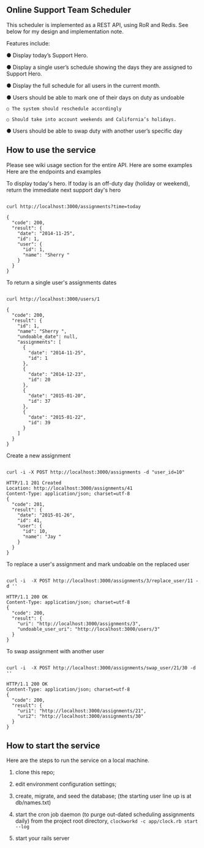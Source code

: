 <h2>Online Support Team Scheduler</h2>

This scheduler is implemented as a REST API, using RoR and Redis.  See below for my design and implementation note.

Features include:

● Display today’s Support Hero.

● Display a single user’s schedule showing the days they are assigned to Support Hero.

● Display the full schedule for all users in the current month.

● Users should be able to mark one of their days on duty as undoable

    ○ The system should reschedule accordingly

    ○ Should take into account weekends and California’s holidays.

● Users should be able to swap duty with another user’s specific day

<h2>How to use the service</h2>
Please see wiki usage section for the entire API. Here are some examples
Here are the endpoints and examples


To display today's hero.  If today is an off-duty day (holiday or weekend), return the immediate next support day's hero
<pre><code>
curl http://localhost:3000/assignments?time=today

{
  "code": 200,
  "result": {
    "date": "2014-11-25",
    "id": 1,
    "user": {
      "id": 1,
      "name": "Sherry "
    }
  }
}
</pre></code>

To return a single user's assignments dates
<pre><code>
curl http://localhost:3000/users/1

{
  "code": 200,
  "result": {
    "id": 1,
    "name": "Sherry ",
    "undoable_date": null,
    "assignments": [
      {
        "date": "2014-11-25",
        "id": 1
      },
      {
        "date": "2014-12-23",
        "id": 20
      },
      {
        "date": "2015-01-20",
        "id": 37
      },
      {
        "date": "2015-01-22",
        "id": 39
      }
    ]
  }
}
</pre></code>

Create a new assignment
<pre><code>
curl -i -X POST http://localhost:3000/assignments -d "user_id=10"

HTTP/1.1 201 Created
Location: http://localhost:3000/assignments/41
Content-Type: application/json; charset=utf-8
{
  "code": 201,
  "result": {
    "date": "2015-01-26",
    "id": 41,
    "user": {
      "id": 10,
      "name": "Jay "
    }
  }
}
</pre></code>

To replace a user's assignment and mark undoable on the replaced user
<pre><code>
curl -i  -X POST http://localhost:3000/assignments/3/replace_user/11 -d ''

HTTP/1.1 200 OK
Content-Type: application/json; charset=utf-8
{
  "code": 200,
  "result": {
    "uri": "http://localhost:3000/assignments/3",
    "undoable_user_uri": "http://localhost:3000/users/3"
  }
}
</pre></code>

To swap assignment with another user
<pre><code>
curl -i  -X POST http://localhost:3000/assignments/swap_user/21/30 -d ''

HTTP/1.1 200 OK
Content-Type: application/json; charset=utf-8
{
  "code": 200,
  "result": {
    "uri1": "http://localhost:3000/assignments/21",
    "uri2": "http://localhost:3000/assignments/30"
  }
}
</pre></code>

<h2>How to start the service</h2>
Here are the steps to run the service on a local machine.

1. clone this repo;

2. edit environment configuration settings;

3. create, migrate, and seed the database; (the starting user line up is at db/names.txt)

4. start the cron job daemon (to purge out-dated scheduling assignments daily) from the project root directory,  `clockworkd -c app/clock.rb start --log`

5. start your rails server